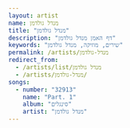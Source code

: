 ```yaml
---
layout: artist
name: מנדל גולדמן
title: "מנדל גולדמן"
description: "דף האמן מנדל גולדמן"
keywords: "שירים, מוזיקה, מנדל גולדמן"
permalink: /artists/מנדל-גולדמן
redirect_from:
  - /artists/list/מנדל גולדמן
  - /artists/מנדל-גולדמן/
songs:
  - number: "32913"
    name: "Part. 1"
    album: "סינגלים"
    artist: "מנדל גולדמן"
---
```

